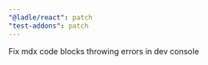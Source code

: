 ```yaml
---
"@ladle/react": patch
"test-addons": patch
---
```


Fix mdx code blocks throwing errors in dev console
